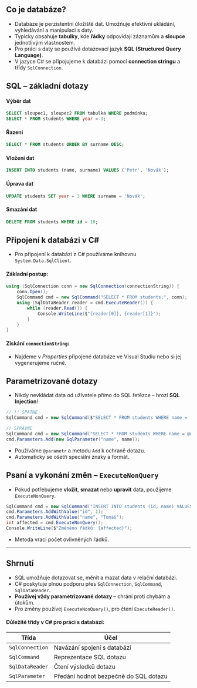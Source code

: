 ## Co je databáze?
- Databáze je perzistentní úložiště dat. Umožňuje efektivní ukládání, vyhledávání a manipulaci s daty.
- Typicky obsahuje **tabulky**, kde **řádky** odpovídají záznamům a **sloupce** jednotlivým vlastnostem.
- Pro práci s daty se používá dotazovací jazyk **SQL (Structured Query Language)**.
- V jazyce C# se připojujeme k databázi pomocí **connection stringu** a třídy `SqlConnection`.
## SQL – základní dotazy

#### Výběr dat
```sql
SELECT sloupec1, sloupec2 FROM tabulka WHERE podmínka;
SELECT * FROM students WHERE year = 3;
```

#### Řazení
```sql
SELECT * FROM students ORDER BY surname DESC;
```

#### Vložení dat
```sql
INSERT INTO students (name, surname) VALUES ('Petr', 'Novák');
```

#### Úprava dat
```sql
UPDATE students SET year = 3 WHERE surname = 'Novák';
```

#### Smazání dat
```sql
DELETE FROM students WHERE id = 10;
```

## Připojení k databázi v C\#

- Pro připojení k databázi z C# používáme knihovnu `System.Data.SqlClient`.
#### Základní postup:
```csharp
using (SqlConnection conn = new SqlConnection(connectionString)) {
    conn.Open();
    SqlCommand cmd = new SqlCommand("SELECT * FROM students;", conn);
    using (SqlDataReader reader = cmd.ExecuteReader()) {
        while (reader.Read()) {
            Console.WriteLine($"{reader[0]}, {reader[1]}");
        }
    }
}
```

#### Získání `connectionString`:
- Najdeme v *Properties* připojené databáze ve Visual Studiu nebo si jej vygenerujeme ručně.
## Parametrizované dotazy
- Nikdy nevkládat data od uživatele přímo do SQL řetězce – hrozí **SQL Injection**!

```csharp
// !! SPATNE
SqlCommand cmd = new SqlCommand($"SELECT * FROM students WHERE name = '{name}'", conn);

// SPRAVNE
SqlCommand cmd = new SqlCommand("SELECT * FROM students WHERE name = @name", conn);
cmd.Parameters.Add(new SqlParameter("name", name));
```

- Používáme `@parametr` a metodu `Add` k ochraně dotazu.
- Automaticky se ošetří speciální znaky a formát.

## Psaní a vykonání změn – `ExecuteNonQuery`
- Pokud potřebujeme **vložit**, **smazat** nebo **upravit** data, použijeme `ExecuteNonQuery`.
```csharp
SqlCommand cmd = new SqlCommand("INSERT INTO students (id, name) VALUES (@id, @name);", conn);
cmd.Parameters.AddWithValue("id", 1);
cmd.Parameters.AddWithValue("name", "Tomáš");
int affected = cmd.ExecuteNonQuery();
Console.WriteLine($"Změněno řádků: {affected}");
```
- Metoda vrací počet ovlivněných řádků.

---
## Shrnutí
- SQL umožňuje dotazovat se, měnit a mazat data v relační databázi.
- C# poskytuje plnou podporu přes `SqlConnection`, `SqlCommand`, `SqlDataReader`.
- **Používej vždy parametrizované dotazy** – chrání proti chybám a útokům.
- Pro změny používej `ExecuteNonQuery()`, pro čtení `ExecuteReader()`.
#### Důležité třídy v C# pro práci s databází:
| Třída             | Účel                                       |
|------------------|---------------------------------------------|
| `SqlConnection`   | Navázání spojení s databází                 |
| `SqlCommand`      | Reprezentace SQL dotazu                     |
| `SqlDataReader`   | Čtení výsledků dotazu                       |
| `SqlParameter`    | Předání hodnot bezpečně do SQL dotazu       |
